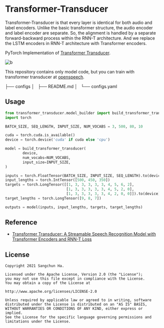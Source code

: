 # Transformer-Transducer
Transformer-Transducer is that every layer is identical for both audio and label encoders.
Unlike the basic transformer structure, the audio encoder and label encoder are separate.
So, the alignment is handled by a separate forward-backward process within the RNN-T architecture.
And we replace the LSTM encoders in RNN-T architecture with Transformer encoders.

PyTorch Implementation of [Transformer Transducer](https://arxiv.org/abs/2002.02562).


![b](https://user-images.githubusercontent.com/54731898/108169684-6156ff80-713c-11eb-9469-80820d91c365.PNG)   

This repository contains only model code, but you can train with transformer transducer at [openspeech](https://github.com/sooftware/openspeech).

  
├── configs
│   ├── README.md
│   └── configs.yaml
        
## Usage
```python
from transformer_transducer.model_builder import build_transformer_transducer
import torch

BATCH_SIZE, SEQ_LENGTH, INPUT_SIZE, NUM_VOCABS = 3, 500, 80, 10

cuda = torch.cuda.is_available()
device = torch.device('cuda' if cuda else 'cpu')

model = build_transformer_transducer(
        device,
        num_vocabs=NUM_VOCABS,
        input_size=INPUT_SIZE,
)

inputs = torch.FloatTensor(BATCH_SIZE, INPUT_SIZE, SEQ_LENGTH).to(device)
input_lengths = torch.IntTensor([500, 450, 350])
targets = torch.LongTensor([[1, 3, 3, 3, 3, 3, 4, 5, 6, 2],
                            [1, 3, 3, 3, 3, 3, 4, 5, 2, 0],
                            [1, 3, 3, 3, 3, 3, 4, 2, 0, 0]]).to(device)
target_lengths = torch.LongTensor([9, 8, 7])

outputs = model(inputs, input_lengths, targets, target_lengths)
```

## Reference
- [Transformer Transducer: A Streamable Speech Recognition Model with Transformer Encoders and RNN-T Loss](https://arxiv.org/abs/2002.02562)  
  
## License
```
Copyright 2021 Sangchun Ha.

Licensed under the Apache License, Version 2.0 (the "License");
you may not use this file except in compliance with the License.
You may obtain a copy of the License at

http://www.apache.org/licenses/LICENSE-2.0

Unless required by applicable law or agreed to in writing, software
distributed under the License is distributed on an "AS IS" BASIS,
WITHOUT WARRANTIES OR CONDITIONS OF ANY KIND, either express or implied.
See the License for the specific language governing permissions and
limitations under the License.
```  

